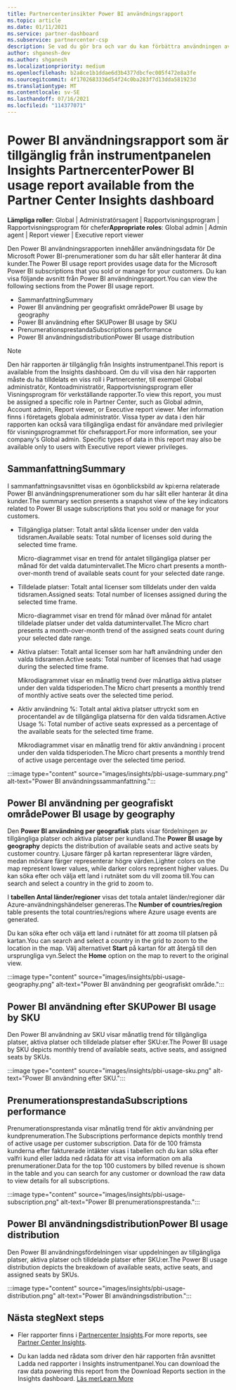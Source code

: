 ```yaml
---
title: Partnercenterinsikter Power BI användningsrapport
ms.topic: article
ms.date: 01/11/2021
ms.service: partner-dashboard
ms.subservice: partnercenter-csp
description: Se vad du gör bra och var du kan förbättra användningen av Power BI prenumerationer som du säljer eller hanterar åt dina kunder.
author: shganesh-dev
ms.author: shganesh
ms.localizationpriority: medium
ms.openlocfilehash: b2a8ce1b1ddae6d3b4377dbcfec005f472e8a3fe
ms.sourcegitcommit: 4f1702683336d54f24c0ba283f7d13dda581923d
ms.translationtype: MT
ms.contentlocale: sv-SE
ms.lasthandoff: 07/16/2021
ms.locfileid: "114377071"
---
```

# <a name="power-bi-usage-report-available-from-the-partner-center-insights-dashboard"></a><span data-ttu-id="0bbe3-103">Power BI användningsrapport som är tillgänglig från instrumentpanelen Insights Partnercenter</span><span class="sxs-lookup"><span data-stu-id="0bbe3-103">Power BI usage report available from the Partner Center Insights dashboard</span></span>

<span data-ttu-id="0bbe3-104">**Lämpliga roller:** Global | Administratörsagent | Rapportvisningsprogram | Rapportvisningsprogram för chefer</span><span class="sxs-lookup"><span data-stu-id="0bbe3-104">**Appropriate roles**: Global admin | Admin agent | Report viewer | Executive report viewer</span></span>

<span data-ttu-id="0bbe3-105">Den Power BI användningsrapporten innehåller användningsdata för De Microsoft Power BI-prenumerationer som du har sålt eller hanterar åt dina kunder.</span><span class="sxs-lookup"><span data-stu-id="0bbe3-105">The Power BI usage report provides usage data for the Microsoft Power BI subscriptions that you sold or manage for your customers.</span></span> <span data-ttu-id="0bbe3-106">Du kan visa följande avsnitt från Power BI användningsrapport.</span><span class="sxs-lookup"><span data-stu-id="0bbe3-106">You can view the following sections from the Power BI usage report.</span></span>

- <span data-ttu-id="0bbe3-107">Sammanfattning</span><span class="sxs-lookup"><span data-stu-id="0bbe3-107">Summary</span></span>
- <span data-ttu-id="0bbe3-108">Power BI användning per geografiskt område</span><span class="sxs-lookup"><span data-stu-id="0bbe3-108">Power BI usage by geography</span></span>
- <span data-ttu-id="0bbe3-109">Power BI användning efter SKU</span><span class="sxs-lookup"><span data-stu-id="0bbe3-109">Power BI usage by SKU</span></span>
- <span data-ttu-id="0bbe3-110">Prenumerationsprestanda</span><span class="sxs-lookup"><span data-stu-id="0bbe3-110">Subscriptions performance</span></span>
- <span data-ttu-id="0bbe3-111">Power BI användningsdistribution</span><span class="sxs-lookup"><span data-stu-id="0bbe3-111">Power BI usage distribution</span></span>

 > [!NOTE]
 > <span data-ttu-id="0bbe3-112">Den här rapporten är tillgänglig från Insights instrumentpanel.</span><span class="sxs-lookup"><span data-stu-id="0bbe3-112">This report is available from the Insights dashboard.</span></span> <span data-ttu-id="0bbe3-113">Om du vill visa den här rapporten måste du ha tilldelats en viss roll i Partnercenter, till exempel Global administratör, Kontoadministratör, Rapportvisningsprogram eller Visningsprogram för verkställande rapporter.</span><span class="sxs-lookup"><span data-stu-id="0bbe3-113">To view this report, you must be assigned a specific role in Partner Center, such as Global admin, Account admin, Report viewer, or Executive report viewer.</span></span> <span data-ttu-id="0bbe3-114">Mer information finns i företagets globala administratör. Vissa typer av data i den här rapporten kan också vara tillgängliga endast för användare med privilegier för visningsprogrammet för chefsrapport.</span><span class="sxs-lookup"><span data-stu-id="0bbe3-114">For more information, see your company's Global admin. Specific types of data in this report may also be available only to users with Executive report viewer privileges.</span></span>

## <a name="summary"></a><span data-ttu-id="0bbe3-115">Sammanfattning</span><span class="sxs-lookup"><span data-stu-id="0bbe3-115">Summary</span></span>

<span data-ttu-id="0bbe3-116">I sammanfattningsavsnittet visas en ögonblicksbild av kpi:erna relaterade Power BI användningsprenumerationer som du har sålt eller hanterar åt dina kunder.</span><span class="sxs-lookup"><span data-stu-id="0bbe3-116">The summary section presents a snapshot view of the key indicators related to Power BI usage subscriptions that you sold or manage for your customers.</span></span> 

- <span data-ttu-id="0bbe3-117">Tillgängliga platser: Totalt antal sålda licenser under den valda tidsramen.</span><span class="sxs-lookup"><span data-stu-id="0bbe3-117">Available seats: Total number of licenses sold during the selected time frame.</span></span>

   <span data-ttu-id="0bbe3-118">Micro-diagrammet visar en trend för antalet tillgängliga platser per månad för det valda datumintervallet.</span><span class="sxs-lookup"><span data-stu-id="0bbe3-118">The Micro chart presents a month-over-month trend of available seats count for your selected date range.</span></span>

- <span data-ttu-id="0bbe3-119">Tilldelade platser: Totalt antal licenser som tilldelats under den valda tidsramen.</span><span class="sxs-lookup"><span data-stu-id="0bbe3-119">Assigned seats: Total number of licenses assigned during the selected time frame.</span></span>

   <span data-ttu-id="0bbe3-120">Micro-diagrammet visar en trend för månad över månad för antalet tilldelade platser under det valda datumintervallet.</span><span class="sxs-lookup"><span data-stu-id="0bbe3-120">The Micro chart presents a month-over-month trend of the assigned seats count during your selected date range.</span></span>

- <span data-ttu-id="0bbe3-121">Aktiva platser: Totalt antal licenser som har haft användning under den valda tidsramen.</span><span class="sxs-lookup"><span data-stu-id="0bbe3-121">Active seats: Total number of licenses that had usage during the selected time frame.</span></span> 

   <span data-ttu-id="0bbe3-122">Mikrodiagrammet visar en månatlig trend över månatliga aktiva platser under den valda tidsperioden.</span><span class="sxs-lookup"><span data-stu-id="0bbe3-122">The Micro chart presents a monthly trend of monthly active seats over the selected time period.</span></span>

- <span data-ttu-id="0bbe3-123">Aktiv användning %: Totalt antal aktiva platser uttryckt som en procentandel av de tillgängliga platserna för den valda tidsramen.</span><span class="sxs-lookup"><span data-stu-id="0bbe3-123">Active Usage %: Total number of active seats expressed as a percentage of the available seats for the selected time frame.</span></span> 

   <span data-ttu-id="0bbe3-124">Mikrodiagrammet visar en månatlig trend för aktiv användning i procent under den valda tidsperioden.</span><span class="sxs-lookup"><span data-stu-id="0bbe3-124">The Micro chart presents a monthly trend of active usage percentage over the selected time period.</span></span>

:::image type="content" source="images/insights/pbi-usage-summary.png" alt-text="Power BI användningssammanfattning.":::

## <a name="power-bi-usage-by-geography"></a><span data-ttu-id="0bbe3-126">Power BI användning per geografiskt område</span><span class="sxs-lookup"><span data-stu-id="0bbe3-126">Power BI usage by geography</span></span>

<span data-ttu-id="0bbe3-127">Den **Power BI användning per geografisk** plats visar fördelningen av tillgängliga platser och aktiva platser per kundland.</span><span class="sxs-lookup"><span data-stu-id="0bbe3-127">The **Power BI usage by geography** depicts the distribution of available seats and active seats by customer country.</span></span> <span data-ttu-id="0bbe3-128">Ljusare färger på kartan representerar lägre värden, medan mörkare färger representerar högre värden.</span><span class="sxs-lookup"><span data-stu-id="0bbe3-128">Lighter colors on the map represent lower values, while darker colors represent higher values.</span></span> <span data-ttu-id="0bbe3-129">Du kan söka efter och välja ett land i rutnätet som du vill zooma till.</span><span class="sxs-lookup"><span data-stu-id="0bbe3-129">You can search and select a country in the grid to zoom to.</span></span>

<span data-ttu-id="0bbe3-130">I **tabellen Antal länder/regioner** visas det totala antalet länder/regioner där Azure-användningshändelser genereras.</span><span class="sxs-lookup"><span data-stu-id="0bbe3-130">The **Number of countries/region** table presents the total countries/regions where Azure usage events are generated.</span></span>

<span data-ttu-id="0bbe3-131">Du kan söka efter och välja ett land i rutnätet för att zooma till platsen på kartan.</span><span class="sxs-lookup"><span data-stu-id="0bbe3-131">You can search and select a country in the grid to zoom to the location in the map.</span></span> <span data-ttu-id="0bbe3-132">Välj alternativet **Start** på kartan för att återgå till den ursprungliga vyn.</span><span class="sxs-lookup"><span data-stu-id="0bbe3-132">Select the **Home** option on the map to revert to the original view.</span></span>

:::image type="content" source="images/insights/pbi-usage-geography.png" alt-text="Power BI användning per geografiskt område.":::

## <a name="power-bi-usage-by-sku"></a><span data-ttu-id="0bbe3-134">Power BI användning efter SKU</span><span class="sxs-lookup"><span data-stu-id="0bbe3-134">Power BI usage by SKU</span></span>

<span data-ttu-id="0bbe3-135">Den Power BI användning av SKU visar månatlig trend för tillgängliga platser, aktiva platser och tilldelade platser efter SKU:er.</span><span class="sxs-lookup"><span data-stu-id="0bbe3-135">The Power BI usage by SKU depicts monthly trend of available seats, active seats, and assigned seats by SKUs.</span></span>

:::image type="content" source="images/insights/pbi-usage-sku.png" alt-text="Power BI användning efter SKU.":::

## <a name="subscriptions-performance"></a><span data-ttu-id="0bbe3-137">Prenumerationsprestanda</span><span class="sxs-lookup"><span data-stu-id="0bbe3-137">Subscriptions performance</span></span>

<span data-ttu-id="0bbe3-138">Prenumerationsprestanda visar månatlig trend för aktiv användning per kundprenumeration.</span><span class="sxs-lookup"><span data-stu-id="0bbe3-138">The Subscriptions performance depicts monthly trend of active usage per customer subscription.</span></span> <span data-ttu-id="0bbe3-139">Data för de 100 främsta kunderna efter fakturerade intäkter visas i tabellen och du kan söka efter valfri kund eller ladda ned rådata för att visa information om alla prenumerationer.</span><span class="sxs-lookup"><span data-stu-id="0bbe3-139">Data for the top 100 customers by billed revenue is shown in the table and you can search for any customer or download the raw data to view details for all subscriptions.</span></span>

:::image type="content" source="images/insights/pbi-usage-subscription.png" alt-text="Power BI prenumerationsprestanda.":::

## <a name="power-bi-usage-distribution"></a><span data-ttu-id="0bbe3-141">Power BI användningsdistribution</span><span class="sxs-lookup"><span data-stu-id="0bbe3-141">Power BI usage distribution</span></span>

<span data-ttu-id="0bbe3-142">Den Power BI användningsfördelningen visar uppdelningen av tillgängliga platser, aktiva platser och tilldelade platser efter SKU:er.</span><span class="sxs-lookup"><span data-stu-id="0bbe3-142">The Power BI usage distribution depicts the breakdown of available seats, active seats, and assigned seats by SKUs.</span></span>

:::image type="content" source="images/insights/pbi-usage-distribution.png" alt-text="Power BI användningsdistribution.":::

## <a name="next-steps"></a><span data-ttu-id="0bbe3-144">Nästa steg</span><span class="sxs-lookup"><span data-stu-id="0bbe3-144">Next steps</span></span>

- <span data-ttu-id="0bbe3-145">Fler rapporter finns i [Partnercenter Insights](partner-center-insights.md).</span><span class="sxs-lookup"><span data-stu-id="0bbe3-145">For more reports, see [Partner Center Insights](partner-center-insights.md).</span></span>

- <span data-ttu-id="0bbe3-146">Du kan ladda ned rådata som driver den här rapporten från avsnittet Ladda ned rapporter i Insights instrumentpanel.</span><span class="sxs-lookup"><span data-stu-id="0bbe3-146">You can download the raw data powering this report from the Download Reports section in the Insights dashboard.</span></span> [<span data-ttu-id="0bbe3-147">Läs mer</span><span class="sxs-lookup"><span data-stu-id="0bbe3-147">Learn More</span></span>](insights-download-reports.md) 
